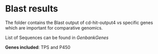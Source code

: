 # Blast results

The folder contains the Blast output of cd-hit-output4 vs specific genes which are important for comparative genomics.       

List of Sequences can be found in *GenbankGenes*        

**Genes included**: TPS and P450
